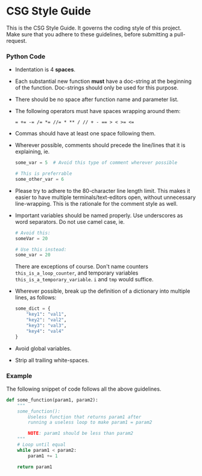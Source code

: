 # CSG Style Guide

This is the CSG Style Guide. It governs the coding style of this project. Make sure that you adhere to these guidelines, before submitting a pull-request.

### Python Code

* Indentation is 4 **spaces**.

* Each substantial new function **must** have a doc-string at the beginning of the function. Doc-strings should only be used for this purpose.

* There should be no space after function name and parameter list.

* The following operators must have spaces wrapping around them:

   `= += -= /= *= //= * ** / // + - == > < >= <=`

* Commas should have at least one space following them.

* Wherever possible, comments should precede the line/lines that it is explaining, ie.

  ```python
  some_var = 5  # Avoid this type of comment wherever possible

  # This is preferrable
  some_other_var = 6
  ```

* Please try to adhere to the 80-character line length limit. This makes it easier to have multiple terminals/text-editors open, without unnecessary line-wrapping. This is the rationale for the comment style as well.

* Important variables should be named properly. Use underscores as word separators. Do not use camel case, ie.

  ```python
  # Avoid this:
  someVar = 20

  # Use this instead:
  some_var = 20
  ```

  There are exceptions of course. Don't name counters `this_is_a_loop_counter`, and temporary variables `this_is_a_temporary_variable`. `i` and `tmp` would suffice.

* Wherever possible, break up the definition of a dictionary into multiple lines, as follows:
  ```python
  some_dict = {
      "key1": "val1",
      "key2": "val2",
      "key3": "val3",
      "key4": "val4"
  }
  ```
* Avoid global variables.
* Strip all trailing white-spaces.

### Example

The following snippet of code follows all the above guidelines.

```python
def some_function(param1, param2):
    """
    some_function():
    	Useless function that returns param1 after
    	running a useless loop to make param1 = param2

    	NOTE: param1 should be less than param2
    """
    # Loop until equal
    while param1 < param2:
        param1 += 1

    return param1
```